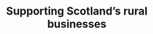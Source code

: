 ---
layout: default
title:  "Supporting Scotland’s rural businesses"
category: enterprise
summary: "Delivering tailored support for Scotland’s rural businesses."
index: 10
parent: enterprise
permalink: /enterprise/supporting-rural-businesses/
---
